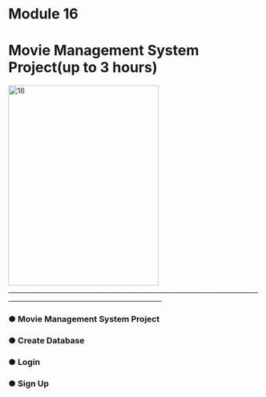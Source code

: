 # Module 16

# Movie Management System Project(up to 3 hours)


<img width="300" height="400" alt="16" src="https://github.com/user-attachments/assets/5c9365fb-6128-4665-897d-5b2404ab7591" />
______________________________________________________________________________________________________________________________

### ● Movie Management System Project

### ● Create Database

### ● Login

### ● Sign Up
